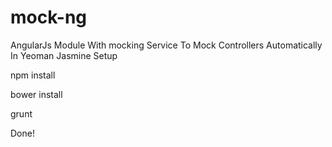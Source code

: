 mock-ng
=======

AngularJs Module With mocking Service To Mock Controllers Automatically In Yeoman Jasmine Setup

npm install

bower install

grunt

Done!

